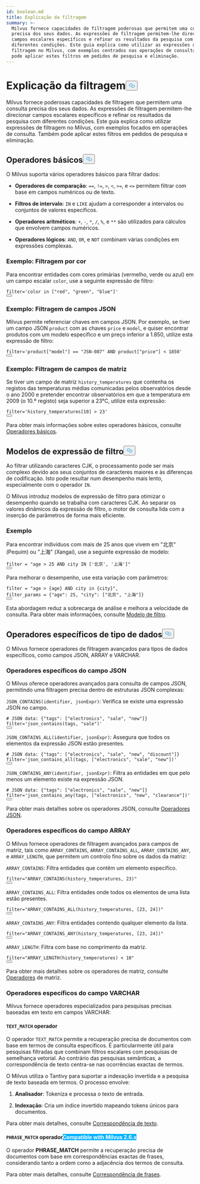 ```yaml
---
id: boolean.md
title: Explicação da filtragem
summary: >-
  Milvus fornece capacidades de filtragem poderosas que permitem uma consulta
  precisa dos seus dados. As expressões de filtragem permitem-lhe direcionar
  campos escalares específicos e refinar os resultados da pesquisa com
  diferentes condições. Este guia explica como utilizar as expressões de
  filtragem no Milvus, com exemplos centrados nas operações de consulta. Também
  pode aplicar estes filtros em pedidos de pesquisa e eliminação.
---
```

<h1 id="Filtering-Explained" class="common-anchor-header">Explicação da filtragem<button data-href="#Filtering-Explained" class="anchor-icon" translate="no">
      <svg translate="no"
        aria-hidden="true"
        focusable="false"
        height="20"
        version="1.1"
        viewBox="0 0 16 16"
        width="16"
      >
        <path
          fill="#0092E4"
          fill-rule="evenodd"
          d="M4 9h1v1H4c-1.5 0-3-1.69-3-3.5S2.55 3 4 3h4c1.45 0 3 1.69 3 3.5 0 1.41-.91 2.72-2 3.25V8.59c.58-.45 1-1.27 1-2.09C10 5.22 8.98 4 8 4H4c-.98 0-2 1.22-2 2.5S3 9 4 9zm9-3h-1v1h1c1 0 2 1.22 2 2.5S13.98 12 13 12H9c-.98 0-2-1.22-2-2.5 0-.83.42-1.64 1-2.09V6.25c-1.09.53-2 1.84-2 3.25C6 11.31 7.55 13 9 13h4c1.45 0 3-1.69 3-3.5S14.5 6 13 6z"
        ></path>
      </svg>
    </button></h1><p>Milvus fornece poderosas capacidades de filtragem que permitem uma consulta precisa dos seus dados. As expressões de filtragem permitem-lhe direcionar campos escalares específicos e refinar os resultados da pesquisa com diferentes condições. Este guia explica como utilizar expressões de filtragem no Milvus, com exemplos focados em operações de consulta. Também pode aplicar estes filtros em pedidos de pesquisa e eliminação.</p>
<h2 id="Basic-operators" class="common-anchor-header">Operadores básicos<button data-href="#Basic-operators" class="anchor-icon" translate="no">
      <svg translate="no"
        aria-hidden="true"
        focusable="false"
        height="20"
        version="1.1"
        viewBox="0 0 16 16"
        width="16"
      >
        <path
          fill="#0092E4"
          fill-rule="evenodd"
          d="M4 9h1v1H4c-1.5 0-3-1.69-3-3.5S2.55 3 4 3h4c1.45 0 3 1.69 3 3.5 0 1.41-.91 2.72-2 3.25V8.59c.58-.45 1-1.27 1-2.09C10 5.22 8.98 4 8 4H4c-.98 0-2 1.22-2 2.5S3 9 4 9zm9-3h-1v1h1c1 0 2 1.22 2 2.5S13.98 12 13 12H9c-.98 0-2-1.22-2-2.5 0-.83.42-1.64 1-2.09V6.25c-1.09.53-2 1.84-2 3.25C6 11.31 7.55 13 9 13h4c1.45 0 3-1.69 3-3.5S14.5 6 13 6z"
        ></path>
      </svg>
    </button></h2><p>O Milvus suporta vários operadores básicos para filtrar dados:</p>
<ul>
<li><p><strong>Operadores de comparação</strong>: <code translate="no">==</code>, <code translate="no">!=</code>, <code translate="no">&gt;</code>, <code translate="no">&lt;</code>, <code translate="no">&gt;=</code>, e <code translate="no">&lt;=</code> permitem filtrar com base em campos numéricos ou de texto.</p></li>
<li><p><strong>Filtros de intervalo</strong>: <code translate="no">IN</code> e <code translate="no">LIKE</code> ajudam a corresponder a intervalos ou conjuntos de valores específicos.</p></li>
<li><p><strong>Operadores aritméticos</strong>: <code translate="no">+</code>, <code translate="no">-</code>, <code translate="no">*</code>, <code translate="no">/</code>, <code translate="no">%</code>, e <code translate="no">**</code> são utilizados para cálculos que envolvem campos numéricos.</p></li>
<li><p><strong>Operadores lógicos</strong>: <code translate="no">AND</code>, <code translate="no">OR</code>, e <code translate="no">NOT</code> combinam várias condições em expressões complexas.</p></li>
</ul>
<h3 id="Example-Filtering-by-Color" class="common-anchor-header">Exemplo: Filtragem por cor</h3><p>Para encontrar entidades com cores primárias (vermelho, verde ou azul) em um campo escalar <code translate="no">color</code>, use a seguinte expressão de filtro:</p>
<pre><code translate="no" class="language-python"><span class="hljs-built_in">filter</span>=<span class="hljs-string">&#x27;color in [&quot;red&quot;, &quot;green&quot;, &quot;blue&quot;]&#x27;</span>
<button class="copy-code-btn"></button></code></pre>
<h3 id="Example-Filtering-JSON-Fields" class="common-anchor-header">Exemplo: Filtragem de campos JSON</h3><p>Milvus permite referenciar chaves em campos JSON. Por exemplo, se tiver um campo JSON <code translate="no">product</code> com as chaves <code translate="no">price</code> e <code translate="no">model</code>, e quiser encontrar produtos com um modelo específico e um preço inferior a 1.850, utilize esta expressão de filtro:</p>
<pre><code translate="no" class="language-python"><span class="hljs-built_in">filter</span>=<span class="hljs-string">&#x27;product[&quot;model&quot;] == &quot;JSN-087&quot; AND product[&quot;price&quot;] &lt; 1850&#x27;</span>
<button class="copy-code-btn"></button></code></pre>
<h3 id="Example-Filtering-Array-Fields" class="common-anchor-header">Exemplo: Filtragem de campos de matriz</h3><p>Se tiver um campo de matriz <code translate="no">history_temperatures</code> que contenha os registos das temperaturas médias comunicadas pelos observatórios desde o ano 2000 e pretender encontrar observatórios em que a temperatura em 2009 (o 10.º registo) seja superior a 23°C, utilize esta expressão:</p>
<pre><code translate="no" class="language-python"><span class="hljs-built_in">filter</span>=<span class="hljs-string">&#x27;history_temperatures[10] &gt; 23&#x27;</span>
<button class="copy-code-btn"></button></code></pre>
<p>Para obter mais informações sobre estes operadores básicos, consulte <a href="/docs/pt/basic-operators.md">Operadores básicos</a>.</p>
<h2 id="Filter-expression-templates" class="common-anchor-header">Modelos de expressão de filtro<button data-href="#Filter-expression-templates" class="anchor-icon" translate="no">
      <svg translate="no"
        aria-hidden="true"
        focusable="false"
        height="20"
        version="1.1"
        viewBox="0 0 16 16"
        width="16"
      >
        <path
          fill="#0092E4"
          fill-rule="evenodd"
          d="M4 9h1v1H4c-1.5 0-3-1.69-3-3.5S2.55 3 4 3h4c1.45 0 3 1.69 3 3.5 0 1.41-.91 2.72-2 3.25V8.59c.58-.45 1-1.27 1-2.09C10 5.22 8.98 4 8 4H4c-.98 0-2 1.22-2 2.5S3 9 4 9zm9-3h-1v1h1c1 0 2 1.22 2 2.5S13.98 12 13 12H9c-.98 0-2-1.22-2-2.5 0-.83.42-1.64 1-2.09V6.25c-1.09.53-2 1.84-2 3.25C6 11.31 7.55 13 9 13h4c1.45 0 3-1.69 3-3.5S14.5 6 13 6z"
        ></path>
      </svg>
    </button></h2><p>Ao filtrar utilizando caracteres CJK, o processamento pode ser mais complexo devido aos seus conjuntos de caracteres maiores e às diferenças de codificação. Isto pode resultar num desempenho mais lento, especialmente com o operador <code translate="no">IN</code>.</p>
<p>O Milvus introduz modelos de expressão de filtro para otimizar o desempenho quando se trabalha com caracteres CJK. Ao separar os valores dinâmicos da expressão de filtro, o motor de consulta lida com a inserção de parâmetros de forma mais eficiente.</p>
<h3 id="Example" class="common-anchor-header">Exemplo</h3><p>Para encontrar indivíduos com mais de 25 anos que vivem em "北京" (Pequim) ou "上海" (Xangai), use a seguinte expressão de modelo:</p>
<pre><code translate="no" class="language-python"><span class="hljs-built_in">filter</span> = <span class="hljs-string">&quot;age &gt; 25 AND city IN [&#x27;北京&#x27;, &#x27;上海&#x27;]&quot;</span>
<button class="copy-code-btn"></button></code></pre>
<p>Para melhorar o desempenho, use esta variação com parâmetros:</p>
<pre><code translate="no" class="language-python"><span class="hljs-built_in">filter</span> = <span class="hljs-string">&quot;age &gt; {age} AND city in {city}&quot;</span>,
filter_params = {<span class="hljs-string">&quot;age&quot;</span>: <span class="hljs-number">25</span>, <span class="hljs-string">&quot;city&quot;</span>: [<span class="hljs-string">&quot;北京&quot;</span>, <span class="hljs-string">&quot;上海&quot;</span>]}
<button class="copy-code-btn"></button></code></pre>
<p>Esta abordagem reduz a sobrecarga de análise e melhora a velocidade de consulta. Para obter mais informações, consulte <a href="/docs/pt/filtering-templating.md">Modelo de filtro</a>.</p>
<h2 id="Data-type-specific-operators" class="common-anchor-header">Operadores específicos de tipo de dados<button data-href="#Data-type-specific-operators" class="anchor-icon" translate="no">
      <svg translate="no"
        aria-hidden="true"
        focusable="false"
        height="20"
        version="1.1"
        viewBox="0 0 16 16"
        width="16"
      >
        <path
          fill="#0092E4"
          fill-rule="evenodd"
          d="M4 9h1v1H4c-1.5 0-3-1.69-3-3.5S2.55 3 4 3h4c1.45 0 3 1.69 3 3.5 0 1.41-.91 2.72-2 3.25V8.59c.58-.45 1-1.27 1-2.09C10 5.22 8.98 4 8 4H4c-.98 0-2 1.22-2 2.5S3 9 4 9zm9-3h-1v1h1c1 0 2 1.22 2 2.5S13.98 12 13 12H9c-.98 0-2-1.22-2-2.5 0-.83.42-1.64 1-2.09V6.25c-1.09.53-2 1.84-2 3.25C6 11.31 7.55 13 9 13h4c1.45 0 3-1.69 3-3.5S14.5 6 13 6z"
        ></path>
      </svg>
    </button></h2><p>O Milvus fornece operadores de filtragem avançados para tipos de dados específicos, como campos JSON, ARRAY e VARCHAR.</p>
<h3 id="JSON-field-specific-operators" class="common-anchor-header">Operadores específicos do campo JSON</h3><p>O Milvus oferece operadores avançados para consulta de campos JSON, permitindo uma filtragem precisa dentro de estruturas JSON complexas:</p>
<p><code translate="no">JSON_CONTAINS(identifier, jsonExpr)</code>: Verifica se existe uma expressão JSON no campo.</p>
<pre><code translate="no" class="language-python"><span class="hljs-comment"># JSON data: {&quot;tags&quot;: [&quot;electronics&quot;, &quot;sale&quot;, &quot;new&quot;]}</span>
<span class="hljs-built_in">filter</span>=<span class="hljs-string">&#x27;json_contains(tags, &quot;sale&quot;)&#x27;</span>
<button class="copy-code-btn"></button></code></pre>
<p><code translate="no">JSON_CONTAINS_ALL(identifier, jsonExpr)</code>: Assegura que todos os elementos da expressão JSON estão presentes.</p>
<pre><code translate="no" class="language-python"><span class="hljs-comment"># JSON data: {&quot;tags&quot;: [&quot;electronics&quot;, &quot;sale&quot;, &quot;new&quot;, &quot;discount&quot;]}</span>
<span class="hljs-built_in">filter</span>=<span class="hljs-string">&#x27;json_contains_all(tags, [&quot;electronics&quot;, &quot;sale&quot;, &quot;new&quot;])&#x27;</span>
<button class="copy-code-btn"></button></code></pre>
<p><code translate="no">JSON_CONTAINS_ANY(identifier, jsonExpr)</code>: Filtra as entidades em que pelo menos um elemento existe na expressão JSON.</p>
<pre><code translate="no" class="language-python"><span class="hljs-comment"># JSON data: {&quot;tags&quot;: [&quot;electronics&quot;, &quot;sale&quot;, &quot;new&quot;]}</span>
<span class="hljs-built_in">filter</span>=<span class="hljs-string">&#x27;json_contains_any(tags, [&quot;electronics&quot;, &quot;new&quot;, &quot;clearance&quot;])&#x27;</span>
<button class="copy-code-btn"></button></code></pre>
<p>Para obter mais detalhes sobre os operadores JSON, consulte <a href="/docs/pt/json-operators.md">Operadores JSON</a>.</p>
<h3 id="ARRAY-field-specific-operators" class="common-anchor-header">Operadores específicos do campo ARRAY</h3><p>O Milvus fornece operadores de filtragem avançados para campos de matriz, tais como <code translate="no">ARRAY_CONTAINS</code>, <code translate="no">ARRAY_CONTAINS_ALL</code>, <code translate="no">ARRAY_CONTAINS_ANY</code>, e <code translate="no">ARRAY_LENGTH</code>, que permitem um controlo fino sobre os dados da matriz:</p>
<p><code translate="no">ARRAY_CONTAINS</code>: Filtra entidades que contêm um elemento específico.</p>
<pre><code translate="no" class="language-python"><span class="hljs-built_in">filter</span>=<span class="hljs-string">&quot;ARRAY_CONTAINS(history_temperatures, 23)&quot;</span>
<button class="copy-code-btn"></button></code></pre>
<p><code translate="no">ARRAY_CONTAINS_ALL</code>: Filtra entidades onde todos os elementos de uma lista estão presentes.</p>
<pre><code translate="no" class="language-python"><span class="hljs-built_in">filter</span>=<span class="hljs-string">&quot;ARRAY_CONTAINS_ALL(history_temperatures, [23, 24])&quot;</span>
<button class="copy-code-btn"></button></code></pre>
<p><code translate="no">ARRAY_CONTAINS_ANY</code>: Filtra entidades contendo qualquer elemento da lista.</p>
<pre><code translate="no" class="language-python"><span class="hljs-built_in">filter</span>=<span class="hljs-string">&quot;ARRAY_CONTAINS_ANY(history_temperatures, [23, 24])&quot;</span>
<button class="copy-code-btn"></button></code></pre>
<p><code translate="no">ARRAY_LENGTH</code>: Filtra com base no comprimento da matriz.</p>
<pre><code translate="no" class="language-python"><span class="hljs-built_in">filter</span>=<span class="hljs-string">&quot;ARRAY_LENGTH(history_temperatures) &lt; 10&quot;</span>
<button class="copy-code-btn"></button></code></pre>
<p>Para obter mais detalhes sobre os operadores de matriz, consulte <a href="/docs/pt/array-operators.md">Operadores</a> de matriz.</p>
<h3 id="VARCHAR-field-specific-operators" class="common-anchor-header">Operadores específicos do campo VARCHAR</h3><p>Milvus fornece operadores especializados para pesquisas precisas baseadas em texto em campos VARCHAR:</p>
<h4 id="TEXTMATCH-operator" class="common-anchor-header"><code translate="no">TEXT_MATCH</code> operador</h4><p>O operador <code translate="no">TEXT_MATCH</code> permite a recuperação precisa de documentos com base em termos de consulta específicos. É particularmente útil para pesquisas filtradas que combinam filtros escalares com pesquisas de semelhança vetorial. Ao contrário das pesquisas semânticas, a correspondência de texto centra-se nas ocorrências exactas de termos.</p>
<p>O Milvus utiliza o Tantivy para suportar a indexação invertida e a pesquisa de texto baseada em termos. O processo envolve:</p>
<ol>
<li><p><strong>Analisador</strong>: Tokeniza e processa o texto de entrada.</p></li>
<li><p><strong>Indexação</strong>: Cria um índice invertido mapeando tokens únicos para documentos.</p></li>
</ol>
<p>Para obter mais detalhes, consulte <a href="/docs/pt/keyword-match.md">Correspondência de texto</a>.</p>
<h4 id="PHRASEMATCH-operator--Milvus-26x" class="common-anchor-header"><code translate="no">PHRASE_MATCH</code> operador<span class="beta-tag" style="background-color:rgb(0, 179, 255);color:white" translate="no">Compatible with Milvus 2.6.x</span></h4><p>O operador <strong>PHRASE_MATCH</strong> permite a recuperação precisa de documentos com base em correspondências exactas de frases, considerando tanto a ordem como a adjacência dos termos de consulta.</p>
<p>Para obter mais detalhes, consulte <a href="/docs/pt/phrase-match.md">Correspondência de frases</a>.</p>
